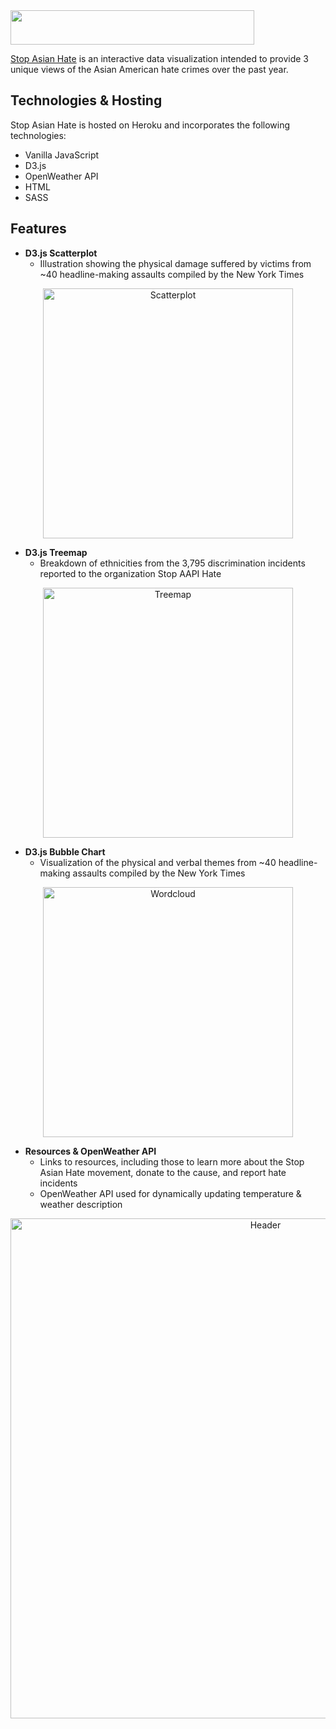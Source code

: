  <img src="https://github.com/mayagbarnes/StopAsianHate/blob/main/public/images/logo.png" width="390" height="55">

[Stop Asian Hate](https://stop-asian-hate.herokuapp.com/) is an interactive data visualization intended to provide 3 unique views of the Asian American hate crimes over the past year. 

## Technologies & Hosting

Stop Asian Hate is hosted on Heroku and incorporates the following technologies:
* Vanilla JavaScript
* D3.js
* OpenWeather API
* HTML
* SASS

## Features

* **D3.js Scatterplot**
  * Illustration showing the physical damage suffered by victims from ~40 headline-making assaults compiled by the New York Times
<p align="center"><img width="400" alt="Scatterplot" src="https://user-images.githubusercontent.com/63436329/116842404-50d9f100-ab91-11eb-85a0-49e5f350c1b4.png"></p>

* **D3.js Treemap**
  * Breakdown of ethnicities from the 3,795 discrimination incidents reported to the organization Stop AAPI Hate
<p align="center"><img width="400" alt="Treemap" src="https://user-images.githubusercontent.com/63436329/116842467-867eda00-ab91-11eb-9a0d-5c6e9e974d10.png"></p>

* **D3.js Bubble Chart**
  * Visualization of the physical and verbal themes from ~40 headline-making assaults compiled by the New York Times
<p align="center"><img width="400" alt="Wordcloud" src="https://user-images.githubusercontent.com/63436329/118714746-9a544e00-b7d7-11eb-8c86-cb303d633da6.png"></p>

* **Resources & OpenWeather API**
  * Links to resources, including those to learn more about the Stop Asian Hate movement, donate to the cause, and report hate incidents
  * OpenWeather API used for dynamically updating temperature & weather description
<p align="center"><img width="800" alt="Header" src="https://user-images.githubusercontent.com/63436329/118706497-45600a00-b7ce-11eb-934d-c31a26221213.png"></p>
